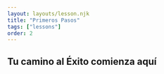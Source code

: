 ```yaml
---
layout: layouts/lesson.njk
title: "Primeros Pasos"
tags: ["lessons"]
order: 2
---
```


## Tu camino al Éxito comienza aquí

<div class="video-container">
    <!-- Placeholder para el reproductor de YouTube -->
    <div id="player-primeros-pasos" class="youtube-player" data-video-id="CCj4jSmqOM4"></div>
</div>

<script src="/assets/js/iframe-loader.js"></script>
